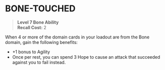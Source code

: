 ﻿---
tags:
  - Ability
  - CharacterOption
name: 'BONE-TOUCHED'
level: 7
domain: 'Bone'
type: 'Ability'
recall: '2'
description: 'When 4 or more of the domain cards in your loadout are from the Bone domain, gain the following benefits:

- +1 bonus to Agility
- Once per rest, you can spend 3 Hope to cause an attack that succeeded against you to fail instead.'
---
# BONE-TOUCHED

> **Level 7 Bone Ability**  
> **Recall Cost:** 2

When 4 or more of the domain cards in your loadout are from the Bone domain, gain the following benefits:

- +1 bonus to Agility
- Once per rest, you can spend 3 Hope to cause an attack that succeeded against you to fail instead.
